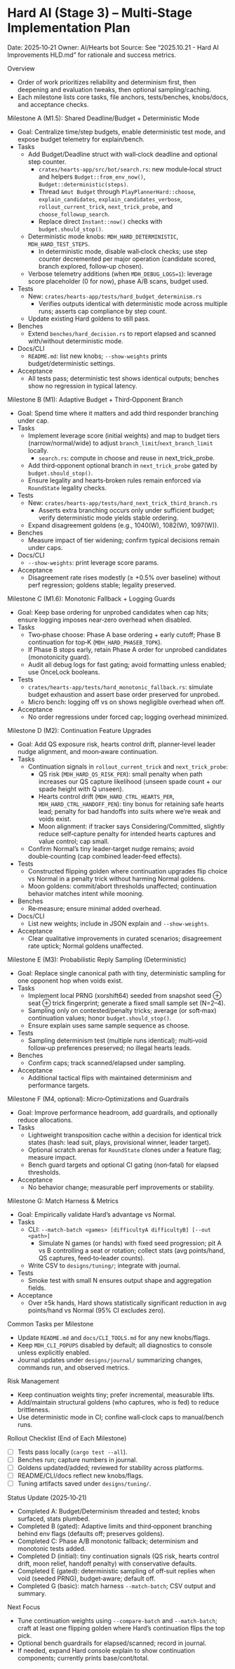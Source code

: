 # Hard AI (Stage 3) – Multi‑Stage Implementation Plan

Date: 2025‑10‑21
Owner: AI/Hearts bot
Source: See “2025.10.21 - Hard AI Improvements HLD.md” for rationale and success metrics.

Overview
- Order of work prioritizes reliability and determinism first, then deepening and evaluation tweaks, then optional sampling/caching.
- Each milestone lists core tasks, file anchors, tests/benches, knobs/docs, and acceptance checks.

Milestone A (M1.5): Shared Deadline/Budget + Deterministic Mode
- Goal: Centralize time/step budgets, enable deterministic test mode, and expose budget telemetry for explain/bench.
- Tasks
  - Add Budget/Deadline struct with wall‑clock deadline and optional step counter.
    - `crates/hearts-app/src/bot/search.rs`: new module‑local struct and helpers `Budget::from_env_now()`, `Budget::deterministic(steps)`.
    - Thread `&mut Budget` through `PlayPlannerHard::choose`, `explain_candidates`, `explain_candidates_verbose`, `rollout_current_trick`, `next_trick_probe`, and `choose_followup_search`.
    - Replace direct `Instant::now()` checks with `budget.should_stop()`.
  - Deterministic mode knobs: `MDH_HARD_DETERMINISTIC`, `MDH_HARD_TEST_STEPS`.
    - In deterministic mode, disable wall‑clock checks; use step counter decremented per major operation (candidate scored, branch explored, follow‑up chosen).
  - Verbose telemetry additions (when `MDH_DEBUG_LOGS=1`): leverage score placeholder (0 for now), phase A/B scans, budget used.
- Tests
  - New: `crates/hearts-app/tests/hard_budget_determinism.rs`
    - Verifies outputs identical with deterministic mode across multiple runs; asserts cap compliance by step count.
  - Update existing Hard goldens to still pass.
- Benches
  - Extend `benches/hard_decision.rs` to report elapsed and scanned with/without deterministic mode.
- Docs/CLI
  - `README.md`: list new knobs; `--show-weights` prints budget/deterministic settings.
- Acceptance
  - All tests pass; deterministic test shows identical outputs; benches show no regression in typical latency.

Milestone B (M1): Adaptive Budget + Third‑Opponent Branch
- Goal: Spend time where it matters and add third responder branching under cap.
- Tasks
  - Implement leverage score (initial weights) and map to budget tiers (narrow/normal/wide) to adjust `branch_limit`/`next_branch_limit` locally.
    - `search.rs`: compute in choose and reuse in next_trick_probe.
  - Add third‑opponent optional branch in `next_trick_probe` gated by `budget.should_stop()`.
  - Ensure legality and hearts‑broken rules remain enforced via `RoundState` legality checks.
- Tests
  - New: `crates/hearts-app/tests/hard_next_trick_third_branch.rs`
    - Asserts extra branching occurs only under sufficient budget; verify deterministic mode yields stable ordering.
  - Expand disagreement goldens (e.g., 1040(W), 1082(W), 1097(W)).
- Benches
  - Measure impact of tier widening; confirm typical decisions remain under caps.
- Docs/CLI
  - `--show-weights`: print leverage score params.
- Acceptance
  - Disagreement rate rises modestly (≥ +0.5% over baseline) without perf regression; goldens stable; legality preserved.

Milestone C (M1.6): Monotonic Fallback + Logging Guards
- Goal: Keep base ordering for unprobed candidates when cap hits; ensure logging imposes near‑zero overhead when disabled.
- Tasks
  - Two‑phase choose: Phase A base ordering + early cutoff; Phase B continuation for top‑K (`MDH_HARD_PHASEB_TOPK`).
  - If Phase B stops early, retain Phase A order for unprobed candidates (monotonicity guard).
  - Audit all debug logs for fast gating; avoid formatting unless enabled; use OnceLock booleans.
- Tests
  - `crates/hearts-app/tests/hard_monotonic_fallback.rs`: simulate budget exhaustion and assert base order preserved for unprobed.
  - Micro bench: logging off vs on shows negligible overhead when off.
- Acceptance
  - No order regressions under forced cap; logging overhead minimized.

Milestone D (M2): Continuation Feature Upgrades
- Goal: Add QS exposure risk, hearts control drift, planner‑level leader nudge alignment, and moon‑aware continuation.
- Tasks
  - Continuation signals in `rollout_current_trick` and `next_trick_probe`:
    - QS risk (`MDH_HARD_QS_RISK_PER`): small penalty when path increases our QS capture likelihood (unseen spade count + our spade height with Q unseen).
    - Hearts control drift (`MDH_HARD_CTRL_HEARTS_PER`, `MDH_HARD_CTRL_HANDOFF_PEN`): tiny bonus for retaining safe hearts lead; penalty for bad handoffs into suits where we’re weak and voids exist.
    - Moon alignment: if tracker says Considering/Committed, slightly reduce self‑capture penalty for intended hearts captures and value control; cap small.
  - Confirm Normal’s tiny leader‑target nudge remains; avoid double‑counting (cap combined leader‑feed effects).
- Tests
  - Constructed flipping golden where continuation upgrades flip choice vs Normal in a penalty trick without harming Normal goldens.
  - Moon goldens: commit/abort thresholds unaffected; continuation behavior matches intent while mooning.
- Benches
  - Re‑measure; ensure minimal added overhead.
- Docs/CLI
  - List new weights; include in JSON explain and `--show-weights`.
- Acceptance
  - Clear qualitative improvements in curated scenarios; disagreement rate uptick; Normal goldens unaffected.

Milestone E (M3): Probabilistic Reply Sampling (Deterministic)
- Goal: Replace single canonical path with tiny, deterministic sampling for one opponent hop when voids exist.
- Tasks
  - Implement local PRNG (xorshift64) seeded from snapshot seed ⊕ seat ⊕ trick fingerprint; generate a fixed small sample set (N=2–4).
  - Sampling only on contested/penalty tricks; average (or soft‑max) continuation values; honor `budget.should_stop()`.
  - Ensure explain uses same sample sequence as choose.
- Tests
  - Sampling determinism test (multiple runs identical); multi‑void follow‑up preferences preserved; no illegal hearts leads.
- Benches
  - Confirm caps; track scanned/elapsed under sampling.
- Acceptance
  - Additional tactical flips with maintained determinism and performance targets.

Milestone F (M4, optional): Micro‑Optimizations and Guardrails
- Goal: Improve performance headroom, add guardrails, and optionally reduce allocations.
- Tasks
  - Lightweight transposition cache within a decision for identical trick states (hash: lead suit, plays, provisional winner, leader target).
  - Optional scratch arenas for `RoundState` clones under a feature flag; measure impact.
  - Bench guard targets and optional CI gating (non‑fatal) for elapsed thresholds.
- Acceptance
  - No behavior change; measurable perf improvements or stability.

Milestone G: Match Harness & Metrics
- Goal: Empirically validate Hard’s advantage vs Normal.
- Tasks
  - CLI: `--match-batch <games> [difficultyA difficultyB] [--out <path>]`
    - Simulate N games (or hands) with fixed seed progression; pit A vs B controlling a seat or rotation; collect stats (avg points/hand, QS captures, feed‑to‑leader counts).
  - Write CSV to `designs/tuning/`; integrate with journal.
- Tests
  - Smoke test with small N ensures output shape and aggregation fields.
- Acceptance
  - Over ≥5k hands, Hard shows statistically significant reduction in avg points/hand vs Normal (95% CI excludes zero).

Common Tasks per Milestone
- Update `README.md` and `docs/CLI_TOOLS.md` for any new knobs/flags.
- Keep `MDH_CLI_POPUPS` disabled by default; all diagnostics to console unless explicitly enabled.
- Journal updates under `designs/journal/` summarizing changes, commands run, and observed metrics.

Risk Management
- Keep continuation weights tiny; prefer incremental, measurable lifts.
- Add/maintain structural goldens (who captures, who is fed) to reduce brittleness.
- Use deterministic mode in CI; confine wall‑clock caps to manual/bench runs.

Rollout Checklist (End of Each Milestone)
- [ ] Tests pass locally (`cargo test --all`).
- [ ] Benches run; capture numbers in journal.
- [ ] Goldens updated/added; reviewed for stability across platforms.
- [ ] README/CLI/docs reflect new knobs/flags.
- [ ] Tuning artifacts saved under `designs/tuning/`.

Status Update (2025‑10‑21)
- Completed A: Budget/Determinism threaded and tested; knobs surfaced, stats plumbed.
- Completed B (gated): Adaptive limits and third‑opponent branching behind env flags (defaults off; preserves goldens).
- Completed C: Phase A/B monotonic fallback; determinism and monotonic tests added.
- Completed D (initial): tiny continuation signals (QS risk, hearts control drift, moon relief, handoff penalty) with conservative defaults.
- Completed E (gated): deterministic sampling of off‑suit replies when void (seeded PRNG), budget‑aware; default off.
- Completed G (basic): match harness `--match-batch`; CSV output and summary.

Next Focus
- Tune continuation weights using `--compare-batch` and `--match-batch`; craft at least one flipping golden where Hard’s continuation flips the top pick.
- Optional bench guardrails for elapsed/scanned; record in journal.
- If needed, expand Hard console explain to show continuation components; currently prints base/cont/total.
